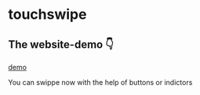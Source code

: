 # touchswipe 

## The website-demo :point_down:

[demo](https://erardlucien.github.io/touchswipe/)

You can swippe now with the help of buttons or
indictors
